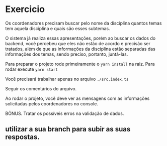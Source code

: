 # Exercicio

Os coordenadores precisam buscar pelo nome da disciplina quantos temas tem aquela disciplina e quais são esses subtemas.

O sistema já realiza essas apresentações, porém ao buscar os dados do backend, você percebeu que eles não estão de acordo e precisão ser tratados, além de que as informações da disciplina estão separadas das informações dos temas, sendo preciso, portanto, juntá-las.

Para preparar o projeto rode primeiramente o `yarn install` na raiz.
Para rodar execute `yarn start`

Você precisará trabalhar apenas no arquivo `./src.index.ts`

Seguir os comentários do arquivo.

Ao rodar o projeto, vocẽ deve ver as mensagens com as informações solicitadas pelos coordenadores no console.

BÔNUS. 
Tratar os possíveis erros na validação de dados.

## utilizar a sua branch para subir as suas respostas.